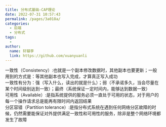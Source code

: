 ```yaml
---
title: 分布式基础-CAP理论
date: 2022-07-31 10:57:43
permalink: /pages/3a018a/
categories:
  - 后端
  - 分布式
tags:
  - 
author: 
  name: 轩辕李
  link: https://github.com/xuanyuanli
---
```


一致性（Consistency）:也就是一个副本修改数据时，其他副本也要更新；一般用到的方式是：等其他副本也写入完成，才算真正写入成功  
一致性有分为：强（写入什么，读出的就是什么）；弱（不承诺多久，当会尽量在某个时间级别达到一致）；最终（系统保证一定时间内，能够达到数据一致）  
可用性（Available）:是指系统提供的服务必须一直处于可用的状态，对于用户的每一个操作请求总是能再有限时间内返回结果  
分区容错（Partition tolerance）:是指分布式系统在遇到任何网络分区故障的时候，仍然需要能保证对外提供满足一致性和可用性的服务，除非是整个网络环境都发生了故障  
